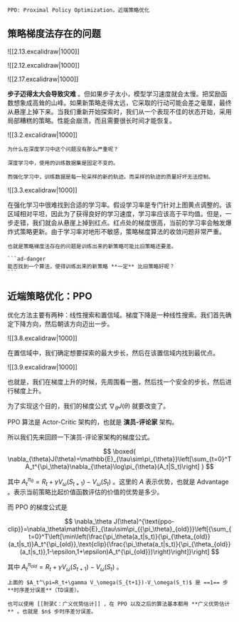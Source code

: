 ```ad-info
PPO: Proximal Policy Optimization，近端策略优化
```

## 策略梯度法存在的问题

![[2.13.excalidraw|1000]]

![[2.12.excalidraw|1000]]

![[2.17.excalidraw|1000]]

**步子迈得太大会导致灾难** 。但如果步子太小，模型学习速度就会太慢。把奖励函数想象成高耸的山峰。如果新策略走得太远，它采取的行动可能会差之毫厘，最终从悬崖上掉下来。当我们重新开始探索时，我们从一个表现不佳的状态开始，采用局部糟糕的策略。性能会崩溃，而且需要很长时间才能恢复。

![[3.2.excalidraw|1000]]

```ad-note
为什么在深度学习中这个问题没有那么严重呢？

深度学习中，使用的训练数据集是固定不变的。

而强化学习中，训练数据是每一轮采样的新的轨迹。而采样的轨迹的质量好坏无法控制。
```

![[3.3.excalidraw|1000]]

在强化学习中很难找到合适的学习率。假设学习率是专门针对上图黄点调整的。该区域相对平坦，因此为了获得良好的学习速度，学习率应该高于平均值。但是，一步走错，我们就会从悬崖上掉到红点。红点处的梯度很高，当前的学习率会触发爆炸式策略更新。由于学习率对地形不敏感，策略梯度算法的收敛问题非常严重。

````ad-attention
也就是策略梯度法存在的问题是训练出来的新策略可能比旧策略还要差。

```ad-danger
能否找到一个算法，使得训练出来的新策略 **一定** 比旧策略好呢？
```
````

## 近端策略优化：PPO

优化方法主要有两种：线性搜索和置信域。梯度下降是一种线性搜索。我们首先确定下降方向，然后朝该方向迈出一步。

![[3.8.excalidraw|1000]]

在置信域中，我们确定想要探索的最大步长，然后在该置信域内找到最优点。

![[3.9.excalidraw|1000]]

也就是，我们在梯度上升的时候，先周围看一圈，然后找一个安全的步长，然后进行梯度上升。

为了实现这个目的，我们的梯度公式 $\nabla_\theta J(\theta)$ 就要改变了。

PPO 算法是 $\text{Actor-Critic}$ 架构的，也就是 **演员-评论家** 架构。

所以我们先来回顾一下演员-评论家架构的梯度公式。

$$
\boxed{
\nabla_{\theta}J(\theta)=\mathbb{E}_{\tau\sim\pi_{\theta}}\left[\sum_{t=0}^TA_t^{\pi_\theta}\nabla_{\theta}\log\pi_{\theta}(A_t|S_t)\right]
}
$$

其中 $A_t^{\pi_\theta} = R_t+\gamma V_\omega(S_{t+1})-V_\omega(S_t)$ 。这里的 $A$ 表示优势，也就是 Advantage 。表示当前策略比起价值函数评估的价值的优势是多少。

而 PPO 的梯度公式是

$$
\nabla_\theta J(\theta)^{\text{ppo-clip}}=\nabla_\theta\mathbb{E}_{\tau\sim\pi_{{\pi_\theta}_{old}}}\left[{\sum_{t=0}^T\left[\min\left(\frac{\pi_\theta(a_t|s_t)}{\pi_{\theta_{old}}(a_t|s_t)}A_t^{\pi_{old}},\text{clip}(\frac{\pi_\theta(a_t|s_t)}{\pi_{\theta_{old}}(a_t|s_t)},1-\epsilon,1+\epsilon)A_t^{\pi_{old}})\right)\right]}\right]
$$

其中 $A_t^{\pi_{old}} = R_t+\gamma V_\omega(S_{t+1})-V_\omega(S_t)$ 。

```ad-note
上面的 $A_t^\pi=R_t+\gamma V_\omega(S_{t+1})-V_\omega(S_t)$ 是 ==1== 步 **时序差分误差**（TD误差）。

也可以使用 [[附录C：广义优势估计]] ，在 PPO 以及之后的算法基本都用 **广义优势估计** 。也就是 $n$ 步时序差分误差。
```

